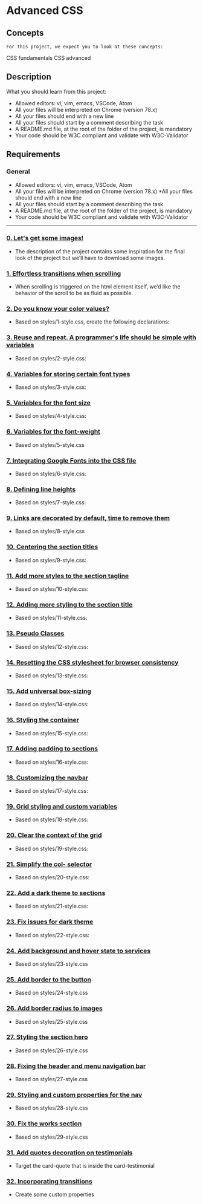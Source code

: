 
# Advanced CSS

## Concepts

	For this project, we expect you to look at these concepts:

CSS fundamentals
CSS advanced

## Description

What you should learn from this project:

* Allowed editors: vi, vim, emacs, VSCode, Atom
* All your files will be interpreted on Chrome (version 78.x)
* All your files should end with a new line
* All your files should start by a comment describing the task
* A README.md file, at the root of the folder of the project, is mandatory
* Your code should be W3C compliant and validate with W3C-Validator

## Requirements
### General

* Allowed editors: vi, vim, emacs, VSCode, Atom
* All your files will be interpreted on Chrome (version 78.x)
 *All your files should end with a new line
* All your files should start by a comment describing the task
* A README.md file, at the root of the folder of the project, is mandatory
* Your code should be W3C compliant and validate with W3C-Validator


---

### [0. Let's get some images!](./images/pic-about-01.jpg)

* The description of the project contains some inspiration for the final look of the project but we’ll have to download some images.

### [1. Effortless transitions when scrolling](./styles/1-style.css)

* When scrolling is triggered on the html element itself, we’d like the behavior of the scroll to be as fluid as possible.

### [2. Do you know your color values?](./styles/2-style.css)

* Based on styles/1-style.css, create the following declarations:

### [3. Reuse and repeat. A programmer's life should be simple with variables](./styles/3-style.css)

* Based on styles/2-style.css:

### [4. Variables for storing certain font types](./styles/4-style.css)

* Based on styles/3-style.css:

### [5. Variables for the font size](./styles/5-style.css)

* Based on styles/4-style.css:

### [6. Variables for the font-weight](./styles/6-style.css)

* Based on styles/5-style.css

### [7. Integrating Google Fonts into the CSS file](./styles/7-style.css)

* Based on styles/6-style.css:

### [8. Defining line heights](./styles/8-style.css)

* Based on styles/7-style.css:

### [9. Links are decorated by default, time to remove them](./styles/9-style.css)

* Based on styles/8-style.css

### [10. Centering the section titles](./styles/10-style.css)

* Based on styles/9-style.css:

### [11. Add more styles to the section tagline](./styles/11-style.css)

* Based on styles/10-style.css:

### [12. Adding more styling to the section title](./styles/12-style.css)

* Based on styles/11-style.css:

### [13. Pseudo Classes](./styles/13-style.css)

* Based on styles/12-style.css:

### [14. Resetting the CSS stylesheet for browser consistency](./styles/14-style.css)

* Based on styles/13-style.css:

### [15. Add universal box-sizing](./styles/15-style.css)

* Based on styles/14-style.css:

### [16. Styling the container](./styles/16-style.css)

* Based on styles/15-style.css:

### [17. Adding padding to sections](./styles/17-style.css)

* Based on styles/16-style.css:

### [18. Customizing the navbar](./styles/18-style.css)

* Based on styles/17-style.css:

### [19. Grid styling and custom variables](./styles/19-style.css)

* Based on styles/18-style.css:

### [20. Clear the context of the grid](./styles/20-style.css)

* Based on styles/19-style.css:

### [21. Simplify the col- selector](./styles/21-style.css)

* Based on styles/20-style.css:

### [22. Add a dark theme to sections](./styles/22-style.css)

* Based on styles/21-style.css:

### [23. Fix issues for dark theme](./styles/23-style.css)

* Based on styles/22-style.css:

### [24.  Add background and hover state to services](./styles/24-style.css)

* Based on styles/23-style.css

### [25. Add border to the button](./styles/25-style.css)

* Based on styles/24-style.css

### [26. Add border radius to images](./styles/26-style.css)

* Based on styles/25-style.css

### [27. Styling the section hero](./styles/27-style.css)

* Based on styles/26-style.css

### [28. Fixing the header and menu navigation bar](./styles/28-style.css)

* Based on styles/27-style.css

### [29. Styling and custom properties for the nav](./styles/29-style.css)

* Based on styles/28-style.css

### [30. Fix the works section](./styles/30-style.css)

* Based on styles/29-style.css

### [31. Add quotes decoration on testimonials](./styles/31-style.css)

* Target the card-quote that is inside the card-testimonial

### [32. Incorporating transitions](./styles/32-style.css)

* Create some custom properties
